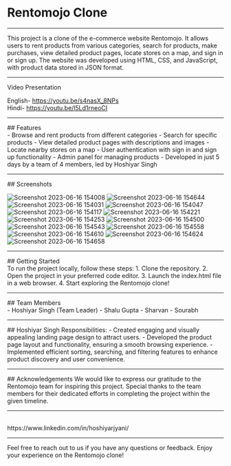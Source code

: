 # Rentomojo Clone
<hr>
This project is a clone of the e-commerce website Rentomojo. It allows users to rent products from various categories, search for products, make purchases, view detailed product pages, locate stores on a map, and sign in or sign up. The website was developed using HTML, CSS, and JavaScript, with product data stored in JSON format. <br>
<hr>
 Video Presentation <br>

English- https://youtu.be/s4nasX_8NPs <br>
Hindi- https://youtu.be/l5Ld1rneoCI

<hr>
## Features <br>
- Browse and rent products from different categories
- Search for specific products
- View detailed product pages with descriptions and images
- Locate nearby stores on a map
- User authentication with sign in and sign up functionality
- Admin panel for managing products
- Developed in just 5 days by a team of 4 members, led by Hoshiyar Singh
<hr>
## Screenshots<br>

 ![Screenshot 2023-06-16 154008](https://github.com/hoshiyarjyani/Rentomojo-Website-Clone/assets/110700928/74f4ba20-8aec-458f-90bf-3bf416b22956)
![Screenshot 2023-06-16 154644](https://github.com/hoshiyarjyani/Rentomojo-Website-Clone/assets/110700928/d768b370-da4d-4959-a051-6a6e5e4d5958)
![Screenshot 2023-06-16 154031](https://github.com/hoshiyarjyani/Rentomojo-Website-Clone/assets/110700928/9825128d-1984-448e-9cc8-f4e93859eb38)
![Screenshot 2023-06-16 154047](https://github.com/hoshiyarjyani/Rentomojo-Website-Clone/assets/110700928/9d6e4cc3-7e84-4564-b60a-4b580dfaa18c)
![Screenshot 2023-06-16 154117](https://github.com/hoshiyarjyani/Rentomojo-Website-Clone/assets/110700928/4918643e-df2f-4373-9e16-7bebf3bbaa0d)
![Screenshot 2023-06-16 154221](https://github.com/hoshiyarjyani/Rentomojo-Website-Clone/assets/110700928/ebec812a-dbec-4030-b95c-a76f9069a079)
![Screenshot 2023-06-16 154253](https://github.com/hoshiyarjyani/Rentomojo-Website-Clone/assets/110700928/564a1e3d-97d2-483c-ad68-4808e3e81728)
![Screenshot 2023-06-16 154500](https://github.com/hoshiyarjyani/Rentomojo-Website-Clone/assets/110700928/5dae8169-21bf-4bbb-9855-a699f767b9be)
![Screenshot 2023-06-16 154543](https://github.com/hoshiyarjyani/Rentomojo-Website-Clone/assets/110700928/7c155492-f2c3-42e5-9d76-866dd4141585)
![Screenshot 2023-06-16 154558](https://github.com/hoshiyarjyani/Rentomojo-Website-Clone/assets/110700928/fd58d14e-01c1-4974-a92a-a052fc200bc4)
![Screenshot 2023-06-16 154610](https://github.com/hoshiyarjyani/Rentomojo-Website-Clone/assets/110700928/c592e593-ec62-4653-915c-8d5f4ecbf6b0)
![Screenshot 2023-06-16 154624](https://github.com/hoshiyarjyani/Rentomojo-Website-Clone/assets/110700928/488157a3-8fa9-4b64-be0c-d1795fd053ba)
![Screenshot 2023-06-16 154658](https://github.com/hoshiyarjyani/Rentomojo-Website-Clone/assets/110700928/55521425-78cf-4279-bed3-bd4a8414242b)

<hr>
## Getting Started<br>
To run the project locally, follow these steps:
1. Clone the repository.
2. Open the project in your preferred code editor.
3. Launch the index.html file in a web browser.
4. Start exploring the Rentomojo clone!
<hr>
## Team Members <br>
- Hoshiyar Singh (Team Leader)
- Shalu Gupta
- Sharvan
- Sourabh
<hr>
 ## Hoshiyar Singh Responsibilities:
- Created engaging and visually appealing landing page design to attract users.
- Developed the product page layout and functionality, ensuring a smooth browsing experience.
- Implemented efficient sorting, searching, and filtering features to enhance product discovery and user convenience.
<hr>
## Acknowledgements
We would like to express our gratitude to the Rentomojo team for inspiring this project. Special thanks to the team members for their dedicated efforts in completing the project within the given timeline.
<hr><br>
https://www.linkedin.com/in/hoshiyarjyani/

<hr>
Feel free to reach out to us if you have any questions or feedback. Enjoy your experience on the Rentomojo clone!
